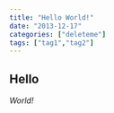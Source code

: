 ```yaml
---
title: "Hello World!"
date: "2013-12-17"
categories: ["deleteme"]
tags: ["tag1","tag2"]
---
```


## Hello

*World!*
